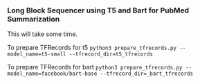 
### Long Block Sequencer using T5 and Bart for PubMed Summarization

This will take some time.

To prepare TFRecords for t5
```python3 prepare_tfrecords.py --model_name=t5-small --tfrecord_dir=t5_tfrecords```

To prepare TFRecords for bart
```python3 prepare_tfrecords.py --model_name=facebook/bart-base --tfrecord_dir=_bart_tfrecords```
